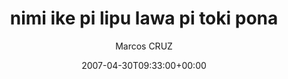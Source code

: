 ---
title: 'nimi ike pi lipu lawa pi toki pona'
posts: 14
hash: 't748'
author: 'Marcos CRUZ'
date: 2007-04-30T09:33:00+00:00
sources:
  - http://forums.tokipona.org/viewtopic.php%3Ft=748.html
---